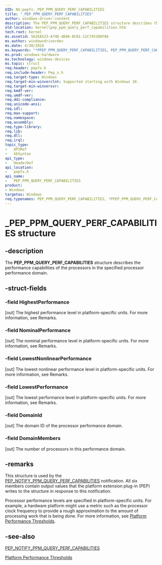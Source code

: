 ```yaml
---
UID: NS:pepfx._PEP_PPM_QUERY_PERF_CAPABILITIES
title: "_PEP_PPM_QUERY_PERF_CAPABILITIES"
author: windows-driver-content
description: The PEP_PPM_QUERY_PERF_CAPABILITIES structure describes the performance capabilities of the processors in the specified processor performance domain.
old-location: kernel\pep_ppm_query_perf_capabilities.htm
tech.root: kernel
ms.assetid: 562EA523-A74D-4D46-8C01-12C745106F86
ms.author: windowsdriverdev
ms.date: 4/30/2018
ms.keywords: "*PPEP_PPM_QUERY_PERF_CAPABILITIES, PEP_PPM_QUERY_PERF_CAPABILITIES, PEP_PPM_QUERY_PERF_CAPABILITIES structure [Kernel-Mode Driver Architecture], PPEP_PPM_QUERY_PERF_CAPABILITIES, PPEP_PPM_QUERY_PERF_CAPABILITIES structure pointer [Kernel-Mode Driver Architecture], _PEP_PPM_QUERY_PERF_CAPABILITIES, kernel.pep_ppm_query_perf_capabilities, pepfx/PEP_PPM_QUERY_PERF_CAPABILITIES, pepfx/PPEP_PPM_QUERY_PERF_CAPABILITIES"
ms.prod: windows-hardware
ms.technology: windows-devices
ms.topic: struct
req.header: pepfx.h
req.include-header: Pep_x.h
req.target-type: Windows
req.target-min-winverclnt: Supported starting with Windows 10.
req.target-min-winversvr: 
req.kmdf-ver: 
req.umdf-ver: 
req.ddi-compliance: 
req.unicode-ansi: 
req.idl: 
req.max-support: 
req.namespace: 
req.assembly: 
req.type-library: 
req.lib: 
req.dll: 
req.irql: 
topic_type:
-	APIRef
-	kbSyntax
api_type:
-	HeaderDef
api_location:
-	pepfx.h
api_name:
-	PEP_PPM_QUERY_PERF_CAPABILITIES
product:
- Windows
targetos: Windows
req.typenames: PEP_PPM_QUERY_PERF_CAPABILITIES, *PPEP_PPM_QUERY_PERF_CAPABILITIES
---
```


# _PEP_PPM_QUERY_PERF_CAPABILITIES structure


## -description


The <b>PEP_PPM_QUERY_PERF_CAPABILITIES</b> structure describes the performance capabilities of the processors in the specified processor performance domain.


## -struct-fields




### -field HighestPerformance

[out] The highest performance level in platform-specific units. For more information, see Remarks.


### -field NominalPerformance

[out] The nominal performance level in platform-specific units. For more information, see Remarks.


### -field LowestNonlinearPerformance

[out] The lowest nonlinear performance level in platform-specific units. For more information, see Remarks.


### -field LowestPerformance

[out] The lowest performance level in platform-specific units. For more information, see Remarks.


### -field DomainId

[out] The domain ID of the processor performance domain.


### -field DomainMembers

[out] The number of processors in this performance domain.


## -remarks



This structure is used by the <a href="https://msdn.microsoft.com/en-us/library/windows/hardware/mt186825">PEP_NOTIFY_PPM_QUERY_PERF_CAPABILITIES</a> notification. All six members contain output values that the platform extension plug-in (PEP) writes to the structure in response to this notification.

Processor performance levels are specified in platform-specific units. For example, a hardware platform might use a metric such as the processor clock frequency to provide a rough approximation to the amount of processing work that is being done. For more information, see <a href="https://msdn.microsoft.com/library/windows/hardware/mt629132">Platform Performance Thresholds</a>.




## -see-also




<a href="https://msdn.microsoft.com/en-us/library/windows/hardware/mt186825">PEP_NOTIFY_PPM_QUERY_PERF_CAPABILITIES</a>



<a href="https://msdn.microsoft.com/library/windows/hardware/mt629132">Platform Performance Thresholds</a>
 

 

